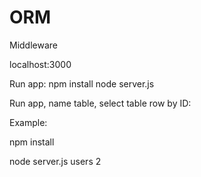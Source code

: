 # ORM

Middleware 

localhost:3000

Run app:
npm install
node server.js

Run app, name table, select table row by ID:

Example:

npm install

node server.js users 2
